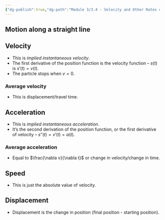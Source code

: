 ```yaml
---
{"dg-publish":true,"dg-path":"Module 3/3.4 - Velocity and Other Rates of Change.md","permalink":"/module-3/3-4-velocity-and-other-rates-of-change/","created":"","updated":""}
---
```


## Motion along a straight line
## Velocity
- This is *implied instantaneous velocity*.
- The first derivative of the position function is the velocity function – $s(t)$ is $s'(t)=v(t)$.
- The particle stops when $v=0$.
### Average velocity
- This is displacement/travel time.
## Acceleration
- This is *implied instantaneous acceleration*.
- It’s the second derivation of the position function, or the first derivative of velocity – $s''(t)=v'(t)=a(t)$.
### Average acceleration
- Equal to $\frac{\nabla v}{\nabla t}$ or change in velocity/change in time.
## Speed
- This is just the absolute value of velocity.
## Displacement
- Displacement is the change in position (final position - starting position).
